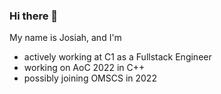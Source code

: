 ### Hi there 👋

My name is Josiah, and I'm
- actively working at C1 as a Fullstack Engineer
- working on AoC 2022 in C++
- possibly joining OMSCS in 2022

<!--
**josiahdenton/josiahdenton** is a ✨ _special_ ✨ repository because its `README.md` (this file) appears on your GitHub profile.

Here are some ideas to get you started:

- 🔭 I’m currently working on ...
- 🌱 I’m currently learning ...
- 👯 I’m looking to collaborate on ...
- 🤔 I’m looking for help with ...
- 💬 Ask me about ...
- 📫 How to reach me: ...
- 😄 Pronouns: ...
- ⚡ Fun fact: ...
-->
